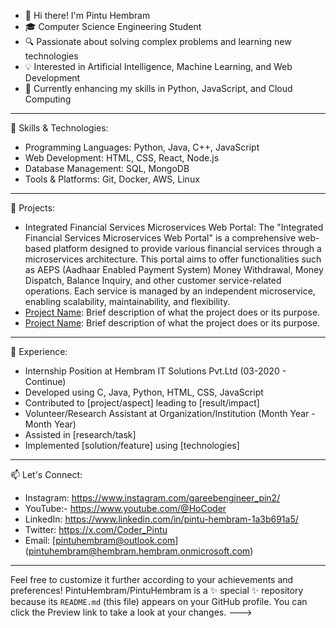 - 👋 Hi there! I'm Pintu Hembram
- 🎓 Computer Science Engineering Student 
- 🔍 Passionate about solving complex problems and learning new technologies  
- 💡 Interested in Artificial Intelligence, Machine Learning, and Web Development  
- 🌱 Currently enhancing my skills in Python, JavaScript, and Cloud Computing

---

🚀 Skills & Technologies:
- Programming Languages: Python, Java, C++, JavaScript
- Web Development: HTML, CSS, React, Node.js
- Database Management: SQL, MongoDB
- Tools & Platforms: Git, Docker, AWS, Linux

---

🌟 Projects:
- Integrated Financial Services Microservices Web Portal: The "Integrated Financial Services Microservices Web Portal" is a comprehensive web-based platform designed to provide various financial services through a microservices architecture. This portal aims to offer functionalities such as AEPS (Aadhaar Enabled Payment System) Money Withdrawal, Money Dispatch, Balance Inquiry, and other customer service-related operations. Each service is managed by an independent microservice, enabling scalability, maintainability, and flexibility.
- [Project Name](link-to-repo): Brief description of what the project does or its purpose.
- [Project Name](link-to-repo): Brief description of what the project does or its purpose.

---

💼 Experience:
- Internship Position at Hembram IT Solutions Pvt.Ltd (03-2020 - Continue)  
- Developed using C, Java, Python, HTML, CSS, JavaScript 
- Contributed to [project/aspect] leading to [result/impact]
- Volunteer/Research Assistant at Organization/Institution (Month Year - Month Year)  
- Assisted in [research/task]
- Implemented [solution/feature] using [technologies]

---
📫 Let's Connect:
- Instagram: https://www.instagram.com/gareebengineer_pin2/
- YouTube:- https://www.youtube.com/@HoCoder
- LinkedIn: https://www.linkedin.com/in/pintu-hembram-1a3b691a5/
- Twitter: https://x.com/Coder_Pintu
- Email: [pintuhembram@outlook.com] (pintuhembram@hembram.hembram.onmicrosoft.com)

---

Feel free to customize it further according to your achievements and preferences!
PintuHembram/PintuHembram is a ✨ special ✨ repository because its `README.md` (this file) appears on your GitHub profile.
You can click the Preview link to take a look at your changes.
--->
